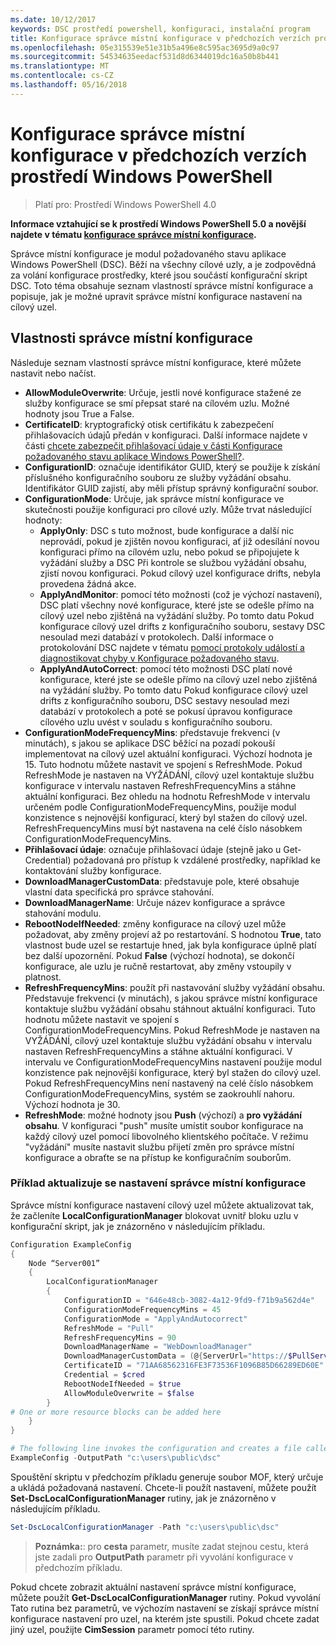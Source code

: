 ```yaml
---
ms.date: 10/12/2017
keywords: DSC prostředí powershell, konfiguraci, instalační program
title: Konfigurace správce místní konfigurace v předchozích verzích prostředí Windows PowerShell
ms.openlocfilehash: 05e315539e51e31b5a496e8c595ac3695d9a0c97
ms.sourcegitcommit: 54534635eedacf531d8d6344019dc16a50b8b441
ms.translationtype: MT
ms.contentlocale: cs-CZ
ms.lasthandoff: 05/16/2018
---
```

# <a name="configuring-the-local-configuration-manager-in-previous-versions-of-windows-powershell"></a>Konfigurace správce místní konfigurace v předchozích verzích prostředí Windows PowerShell

>Platí pro: Prostředí Windows PowerShell 4.0

**Informace vztahující se k prostředí Windows PowerShell 5.0 a novější najdete v tématu [konfigurace správce místní konfigurace](metaConfig.md).**

Správce místní konfigurace je modul požadovaného stavu aplikace Windows PowerShell (DSC).
Běží na všechny cílové uzly, a je zodpovědná za volání konfigurace prostředky, které jsou součástí konfigurační skript DSC.
Toto téma obsahuje seznam vlastností správce místní konfigurace a popisuje, jak je možné upravit správce místní konfigurace nastavení na cílový uzel.

## <a name="local-configuration-manager-properties"></a>Vlastnosti správce místní konfigurace

Následuje seznam vlastností správce místní konfigurace, které můžete nastavit nebo načíst.

- **AllowModuleOverwrite**: Určuje, jestli nové konfigurace stažené ze služby konfigurace se smí přepsat staré na cílovém uzlu. Možné hodnoty jsou True a False.
- **CertificateID**: kryptografický otisk certifikátu k zabezpečení přihlašovacích údajů předán v konfiguraci. Další informace najdete v části [chcete zabezpečit přihlašovací údaje v části Konfigurace požadovaného stavu aplikace Windows PowerShell?](http://blogs.msdn.com/b/powershell/archive/2014/01/31/want-to-secure-credentials-in-windows-powershell-desired-state-configuration.aspx).
- **ConfigurationID**: označuje identifikátor GUID, který se použije k získání příslušného konfiguračního souboru ze služby vyžádání obsahu. Identifikátor GUID zajistí, aby měli přístup správný konfigurační soubor.
- **ConfigurationMode**: Určuje, jak správce místní konfigurace ve skutečnosti použije konfiguraci pro cílové uzly. Může trvat následující hodnoty:
  - **ApplyOnly**: DSC s tuto možnost, bude konfigurace a další nic neprovádí, pokud je zjištěn novou konfiguraci, ať již odesílání novou konfiguraci přímo na cílovém uzlu, nebo pokud se připojujete k vyžádání služby a DSC Při kontrole se službou vyžádání obsahu, zjistí novou konfiguraci. Pokud cílový uzel konfigurace drifts, nebyla provedena žádná akce.
  - **ApplyAndMonitor**: pomocí této možnosti (což je výchozí nastavení), DSC platí všechny nové konfigurace, které jste se odešle přímo na cílový uzel nebo zjištěná na vyžádání služby. Po tomto datu Pokud konfigurace cílový uzel drifts z konfiguračního souboru, sestavy DSC nesoulad mezi databází v protokolech. Další informace o protokolování DSC najdete v tématu [pomocí protokoly událostí a diagnostikovat chyby v Konfigurace požadovaného stavu](http://blogs.msdn.com/b/powershell/archive/2014/01/03/using-event-logs-to-diagnose-errors-in-desired-state-configuration.aspx).
  - **ApplyAndAutoCorrect**: pomocí této možnosti DSC platí nové konfigurace, které jste se odešle přímo na cílový uzel nebo zjištěná na vyžádání služby. Po tomto datu Pokud konfigurace cílový uzel drifts z konfiguračního souboru, DSC sestavy nesoulad mezi databází v protokolech a poté se pokusí úpravou konfigurace cílového uzlu uvést v souladu s konfiguračního souboru.
- **ConfigurationModeFrequencyMins**: představuje frekvenci (v minutách), s jakou se aplikace DSC běžící na pozadí pokouší implementovat na cílový uzel aktuální konfiguraci. Výchozí hodnota je 15. Tuto hodnotu můžete nastavit ve spojení s RefreshMode. Pokud RefreshMode je nastaven na VYŽÁDÁNÍ, cílový uzel kontaktuje službu konfigurace v intervalu nastaven RefreshFrequencyMins a stáhne aktuální konfiguraci. Bez ohledu na hodnotu RefreshMode v intervalu určeném podle ConfigurationModeFrequencyMins, použije modul konzistence s nejnovější konfigurací, který byl stažen do cílový uzel. RefreshFrequencyMins musí být nastavena na celé číslo násobkem ConfigurationModeFrequencyMins.
- **Přihlašovací údaje**: označuje přihlašovací údaje (stejně jako u Get-Credential) požadovaná pro přístup k vzdálené prostředky, například ke kontaktování služby konfigurace.
- **DownloadManagerCustomData**: představuje pole, které obsahuje vlastní data specifická pro správce stahování.
- **DownloadManagerName**: Určuje název konfigurace a správce stahování modulu.
- **RebootNodeIfNeeded**: změny konfigurace na cílový uzel může požadovat, aby změny projeví až po restartování. S hodnotou **True**, tato vlastnost bude uzel se restartuje hned, jak byla konfigurace úplně platí bez další upozornění. Pokud **False** (výchozí hodnota), se dokončí konfigurace, ale uzlu je ručně restartovat, aby změny vstoupily v platnost.
- **RefreshFrequencyMins**: použít při nastavování služby vyžádání obsahu. Představuje frekvenci (v minutách), s jakou správce místní konfigurace kontaktuje službu vyžádání obsahu stáhnout aktuální konfiguraci. Tuto hodnotu můžete nastavit ve spojení s ConfigurationModeFrequencyMins. Pokud RefreshMode je nastaven na VYŽÁDÁNÍ, cílový uzel kontaktuje službu vyžádání obsahu v intervalu nastaven RefreshFrequencyMins a stáhne aktuální konfiguraci. V intervalu ve ConfigurationModeFrequencyMins nastavení použije modul konzistence pak nejnovější konfigurace, který byl stažen do cílový uzel. Pokud RefreshFrequencyMins není nastavený na celé číslo násobkem ConfigurationModeFrequencyMins, systém se zaokrouhlí nahoru. Výchozí hodnota je 30.
- **RefreshMode**: možné hodnoty jsou **Push** (výchozí) a **pro vyžádání obsahu**. V konfiguraci "push" musíte umístit soubor konfigurace na každý cílový uzel pomocí libovolného klientského počítače. V režimu "vyžádání" musíte nastavit službu přijetí změn pro správce místní konfigurace a obraťte se na přístup ke konfiguračním souborům.

### <a name="example-of-updating-local-configuration-manager-settings"></a>Příklad aktualizuje se nastavení správce místní konfigurace

Správce místní konfigurace nastavení cílový uzel můžete aktualizovat tak, že začleníte **LocalConfigurationManager** blokovat uvnitř bloku uzlu v konfigurační skript, jak je znázorněno v následujícím příkladu.

```powershell
Configuration ExampleConfig
{
    Node “Server001”
    {
        LocalConfigurationManager
        {
            ConfigurationID = "646e48cb-3082-4a12-9fd9-f71b9a562d4e"
            ConfigurationModeFrequencyMins = 45
            ConfigurationMode = "ApplyAndAutocorrect"
            RefreshMode = "Pull"
            RefreshFrequencyMins = 90
            DownloadManagerName = "WebDownloadManager"
            DownloadManagerCustomData = (@{ServerUrl="https://$PullService/psdscpullserver.svc"})
            CertificateID = "71AA68562316FE3F73536F1096B85D66289ED60E"
            Credential = $cred
            RebootNodeIfNeeded = $true
            AllowModuleOverwrite = $false
        }
# One or more resource blocks can be added here
    }
}

# The following line invokes the configuration and creates a file called Server001.meta.mof at the specified path
ExampleConfig -OutputPath "c:\users\public\dsc"
```

Spouštění skriptu v předchozím příkladu generuje soubor MOF, který určuje a ukládá požadovaná nastavení.
Chcete-li použít nastavení, můžete použít **Set-DscLocalConfigurationManager** rutiny, jak je znázorněno v následujícím příkladu.

```powershell
Set-DscLocalConfigurationManager -Path "c:\users\public\dsc"
```

> **Poznámka:**: pro **cesta** parametr, musíte zadat stejnou cestu, která jste zadali pro **OutputPath** parametr při vyvolání konfigurace v předchozím příkladu.

Pokud chcete zobrazit aktuální nastavení správce místní konfigurace, můžete použít **Get-DscLocalConfigurationManager** rutiny.
Pokud vyvolání Tato rutina bez parametrů, ve výchozím nastavení se získají správce místní konfigurace nastavení pro uzel, na kterém jste spustili.
Pokud chcete zadat jiný uzel, použijte **CimSession** parametr pomocí této rutiny.